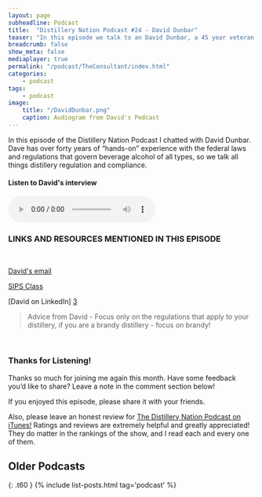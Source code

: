 ```yaml
---
layout: page
subheadline: Podcast
title:  "Distillery Nation Podcast #24 - David Dunbar"
teaser: "In this episode we talk to an David Dunbar, a 45 year veteran in the distilled spirits federal law"
breadcrumb: false
show_meta: false
mediaplayer: true
permalink: "/podcast/TheConsultant/index.html"
categories:
    - podcast
tags:
    - podcast
image:
    title: "/DavidDunbar.png"
    caption: Audiogram from David's Podcast
---
```

In this episode of the Distillery Nation Podcast I chatted with David Dunbar. Dave has over forty years of “hands-on” experience with the federal laws and regulations that govern beverage alcohol of all types, so we talk all things distillery regulation and compliance.



<h4>Listen to David's interview</h4>
<audio src="http://www.mastrogiannisdistillery.com/distillerynation/2017/024-DNP-TheConsultant.mp3" type="audio/mp3" controls="controls"></audio>


<h3>LINKS AND RESOURCES MENTIONED IN THIS EPISODE</h3>
<br>

[David's email][1]

[SIPS Class][2]

[David on LinkedIn] [3]



<blockquote>Advice from David -  Focus only on the regulations that apply to your distillery, if you are a brandy distillery - focus on brandy!</blockquote>

 [1]: mailto:dhdunbar1@gmail.com
 [2]: http://www.sipsclass.org
 [3]: https://www.linkedin.com/in/david-dunbar-31725550

<br>
<h3>Thanks for Listening!</h3>

Thanks so much for joining me again this month. Have some feedback you’d like to share? Leave a note in the comment section below!

If you enjoyed this episode, please share it with your friends.

Also, please leave an honest review for [The Distillery Nation Podcast on iTunes!][5] Ratings and reviews are extremely helpful and greatly appreciated! They do matter in the rankings of the show, and I read each and every one of them.


[5]: https://itunes.apple.com/us/podcast/distillery-nation-podcast/id1040367741


## Older Podcasts
{: .t60 }
{% include list-posts.html tag='podcast' %}